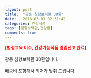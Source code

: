```yaml
---
layout: post
title:  "광동 침향보력환 30환"
date:   2016-03-03 02:31:42
categories: 건강식품
tags: [침향보력환,건강환]
comments: true
---
```


<strong><span style="color: rgb(255, 0, 0);">[법정교육 이수, 건강기능식품 영업신고 완료]</span></strong>
<br><br>
광동 침향보력환 30환입니다.
<br><br>
배송비 포함해서 최저가 맞춰 드립니다.
<br>
<br>
<img class="image" src="https://4.bp.blogspot.com/-dZOxcjPL3X8/W_qfD1PlbiI/AAAAAAAAA28/b51SO66scPsuMij2Bs8KWSWY23Bu2wEagCLcBGAs/s320/73567464367.jpg" alt=""/>
<br>
<br>
<img class="image" src="http://www.nbbang.co.kr/data/webedit/20180111171830_bwcdellh.jpg" alt=""/>  